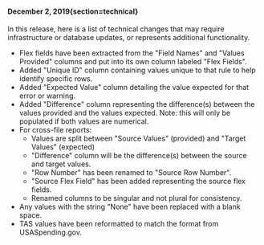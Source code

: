 #### December 2, 2019{section=technical}

In this release, here is a list of technical changes that may require infrastructure or database updates, or represents additional functionality.

* Flex fields have been extracted from the "Field Names" and "Values Provided" columns and put into its own column labeled "Flex Fields".
* Added "Unique ID" column containing values unique to that rule to help identify specific rows.
* Added "Expected Value" column detailing the value expected for that error or warning.
* Added "Difference" column representing the difference(s) between the values provided and the values expected. Note: this will only be populated if both values are numerical.
* For cross-file reports:
  * Values are split between "Source Values" (provided) and "Target Values" (expected)
  * "Difference" column will be the difference(s) between the source and target values.
  * "Row Number" has been renamed to "Source Row Number".
  * "Source Flex Field" has been added representing the source flex fields.
  * Renamed columns to be singular and not plural for consistency.
* Any values with the string "None" have been replaced with a blank space.
* TAS values have been reformatted to match the format from USASpending.gov.
